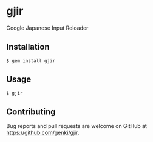 # gjir

Google Japanese Input Reloader


## Installation

    $ gem install gjir

## Usage

    $ gjir

## Contributing

Bug reports and pull requests are welcome on GitHub at https://github.com/genki/gjir.
